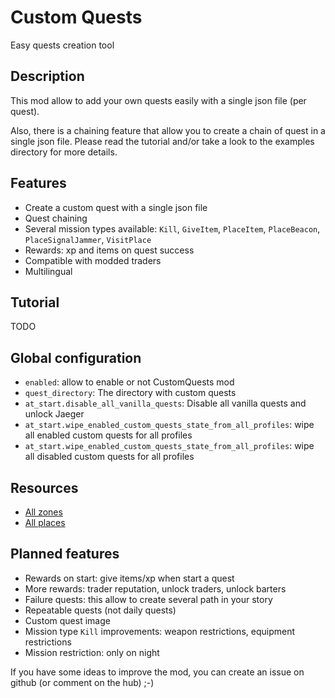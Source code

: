 # Custom Quests
Easy quests creation tool

## Description
This mod allow to add your own quests easily with a single json file (per quest).

Also, there is a chaining feature that allow you to create a chain of quest in a single json file.
Please read the tutorial and/or take a look to the examples directory for more details.

## Features
- Create a custom quest with a single json file
- Quest chaining
- Several mission types available: `Kill`, `GiveItem`, `PlaceItem`, `PlaceBeacon`, `PlaceSignalJammer`, `VisitPlace`
- Rewards: xp and items on quest success
- Compatible with modded traders
- Multilingual

## Tutorial
TODO

## Global configuration
- `enabled`: allow to enable or not CustomQuests mod
- `quest_directory`: The directory with custom quests
- `at_start.disable_all_vanilla_quests`: Disable all vanilla quests and unlock Jaeger
- `at_start.wipe_enabled_custom_quests_state_from_all_profiles`: wipe all enabled custom quests for all profiles
- `at_start.wipe_enabled_custom_quests_state_from_all_profiles`: wipe all disabled custom quests for all profiles

## Resources
- [All zones](./ALL_ZONES.md)
- [All places](./ALL_PLACES.md)

## Planned features
- Rewards on start: give items/xp when start a quest
- More rewards: trader reputation, unlock traders, unlock barters
- Failure quests: this allow to create several path in your story
- Repeatable quests (not daily quests)
- Custom quest image
- Mission type `Kill` improvements: weapon restrictions, equipment restrictions
- Mission restriction: only on night

If you have some ideas to improve the mod, you can create an issue on github (or comment on the hub) ;-)

